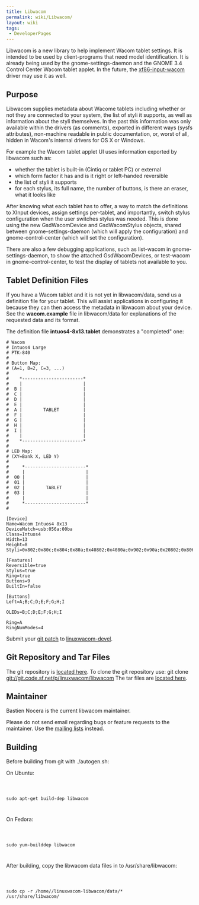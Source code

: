 ```yaml
---
title: Libwacom
permalink: wiki/Libwacom/
layout: wiki
tags:
 - DeveloperPages
---
```


Libwacom is a new library to help implement Wacom tablet settings. It is
intended to be used by client-programs that need model identification.
It is already being used by the gnome-settings-daemon and the GNOME 3.4
Control Center Wacom tablet applet. In the future, the
[xf86-input-wacom](xf86-input-wacom "wikilink") driver may use it as
well.

Purpose
-------

Libwacom supplies metadata about Wacome tablets including whether or not
they are connected to your system, the list of styli it supports, as
well as information about the styli themselves. In the past this
information was only available within the drivers (as comments),
exported in different ways (sysfs attributes), non-machine readable in
public documentation, or, worst of all, hidden in Wacom's internal
drivers for OS X or Windows.

For example the Wacom tablet applet UI uses information exported by
libwacom such as:

-   whether the tablet is built-in (Cintiq or tablet PC) or external
-   which form factor it has and is it right or left-handed reversible
-   the list of styli it supports
-   for each stylus, its full name, the number of buttons, is there an
    eraser, what it looks like

After knowing what each tablet has to offer, a way to match the
definitions to XInput devices, assign settings per-tablet, and
importantly, switch stylus configuration when the user switches stylus
was needed. This is done using the new GsdWacomDevice and GsdWacomStylus
objects, shared between gnome-settings-daemon (which will apply the
configuration) and gnome-control-center (which will set the
configuration).

There are also a few debugging applications, such as list-wacom in
gnome-settings-daemon, to show the attached GsdWacomDevices, or
test-wacom in gnome-control-center, to test the display of tablets not
available to you.

Tablet Definition Files
-----------------------

If you have a Wacom tablet and it is not yet in libwacom/data, send us a
definition file for your tablet. This will assist applications in
configuring it because they can then access the metadata in libwacom
about your device. See the **wacom.example** file in libwacom/data for
explanations of the requested data and its format.

The definition file **intuos4-8x13.tablet** demonstrates a "completed"
one:

    # Wacom
    # Intuos4 Large
    # PTK-840
    #
    # Button Map:
    # (A=1, B=2, C=3, ...)
    #
    #    *-----------------------*
    #    |                       |
    #  B |                       |
    #  C |                       |
    #  D |                       |
    #  E |                       |
    #  A |        TABLET         |
    #  F |                       |
    #  G |                       |
    #  H |                       |
    #  I |                       |
    #    |                       |
    #    *-----------------------*
    #
    # LED Map:
    # (XY=Bank X, LED Y)
    #
    #     *-----------------------*
    #     |                       |
    #  00 |                       |
    #  01 |                       |
    #  02 |        TABLET         |
    #  03 |                       |
    #     |                       |
    #     *-----------------------*
    #

    [Device]
    Name=Wacom Intuos4 8x13
    DeviceMatch=usb:056a:00ba
    Class=Intuos4
    Width=13
    Height=8
    Styli=0x802;0x80c;0x804;0x80a;0x40802;0x4080a;0x902;0x90a;0x20802;0x806;0x006;

    [Features]
    Reversible=true
    Stylus=true
    Ring=true
    Buttons=9
    BuiltIn=false

    [Buttons]
    Left=A;B;C;D;E;F;G;H;I

    OLEDs=B;C;D;E;F;G;H;I

    Ring=A
    RingNumModes=4

Submit your [git patch](/wiki/Submitting_Patches "wikilink") to
[linuxwacom-devel](https://lists.sourceforge.net/lists/listinfo/linuxwacom-devel).

Git Repository and Tar Files
----------------------------

The git repository is [located
here](https://sourceforge.net/p/linuxwacom/libwacom/ci/master/tree/). To
clone the git repository use: git clone
<git://git.code.sf.net/p/linuxwacom/libwacom> The tar files are [located
here](http://sourceforge.net/projects/linuxwacom/files/libwacom/).

Maintainer
----------

Bastien Nocera is the current libwacom maintainer.

Please do not send email regarding bugs or feature requests to the
maintainer. Use the [mailing lists](mailing_lists "wikilink") instead.

Building
--------

Before building from git with ./autogen.sh:

On Ubuntu:

<code>

sudo apt-get build-dep libwacom

</code>

On Fedora:

<code>

sudo yum-builddep libwacom

</code>

After building, copy the libwacom data files in to /usr/share/libwacom:

<code>

sudo cp -r /home/<path>/linuxwacom-libwacom/data/\* /usr/share/libwacom/

</code>
